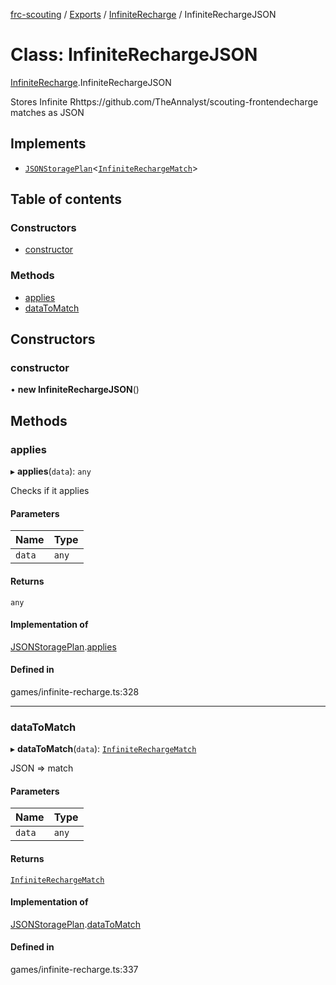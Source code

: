 [frc-scouting](../README.md) / [Exports](../modules.md) / [InfiniteRecharge](../modules/InfiniteRecharge.md) / InfiniteRechargeJSON

# Class: InfiniteRechargeJSON

[InfiniteRecharge](../modules/InfiniteRecharge.md).InfiniteRechargeJSON

Stores Infinite Rhttps://github.com/TheAnnalyst/scouting-frontendecharge matches as JSON

## Implements

- [`JSONStoragePlan`](../interfaces/JSONStoragePlan.md)<[`InfiniteRechargeMatch`](InfiniteRecharge.InfiniteRechargeMatch.md)\>

## Table of contents

### Constructors

- [constructor](InfiniteRecharge.InfiniteRechargeJSON.md#constructor)

### Methods

- [applies](InfiniteRecharge.InfiniteRechargeJSON.md#applies)
- [dataToMatch](InfiniteRecharge.InfiniteRechargeJSON.md#datatomatch)

## Constructors

### constructor

• **new InfiniteRechargeJSON**()

## Methods

### applies

▸ **applies**(`data`): `any`

Checks if it applies

#### Parameters

| Name | Type |
| :------ | :------ |
| `data` | `any` |

#### Returns

`any`

#### Implementation of

[JSONStoragePlan](../interfaces/JSONStoragePlan.md).[applies](../interfaces/JSONStoragePlan.md#applies)

#### Defined in

games/infinite-recharge.ts:328

___

### dataToMatch

▸ **dataToMatch**(`data`): [`InfiniteRechargeMatch`](InfiniteRecharge.InfiniteRechargeMatch.md)

JSON => match

#### Parameters

| Name | Type |
| :------ | :------ |
| `data` | `any` |

#### Returns

[`InfiniteRechargeMatch`](InfiniteRecharge.InfiniteRechargeMatch.md)

#### Implementation of

[JSONStoragePlan](../interfaces/JSONStoragePlan.md).[dataToMatch](../interfaces/JSONStoragePlan.md#datatomatch)

#### Defined in

games/infinite-recharge.ts:337
